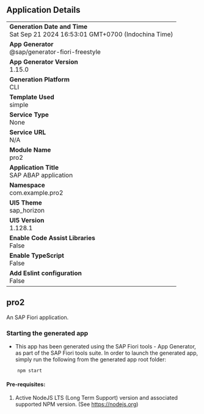 ## Application Details
|               |
| ------------- |
|**Generation Date and Time**<br>Sat Sep 21 2024 16:53:01 GMT+0700 (Indochina Time)|
|**App Generator**<br>@sap/generator-fiori-freestyle|
|**App Generator Version**<br>1.15.0|
|**Generation Platform**<br>CLI|
|**Template Used**<br>simple|
|**Service Type**<br>None|
|**Service URL**<br>N/A|
|**Module Name**<br>pro2|
|**Application Title**<br>SAP ABAP application|
|**Namespace**<br>com.example.pro2|
|**UI5 Theme**<br>sap_horizon|
|**UI5 Version**<br>1.128.1|
|**Enable Code Assist Libraries**<br>False|
|**Enable TypeScript**<br>False|
|**Add Eslint configuration**<br>False|

## pro2

An SAP Fiori application.

### Starting the generated app

-   This app has been generated using the SAP Fiori tools - App Generator, as part of the SAP Fiori tools suite.  In order to launch the generated app, simply run the following from the generated app root folder:

```
    npm start
```

#### Pre-requisites:

1. Active NodeJS LTS (Long Term Support) version and associated supported NPM version.  (See https://nodejs.org)


